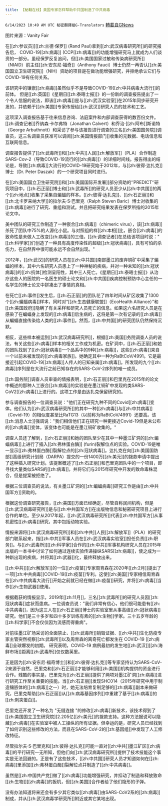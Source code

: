 ```yaml
---
title: 【秘翻在线】美国专家怎样帮助中共国制造了中共病毒
---
```

`6/14/2023 10:49 AM UTC 秘密翻譯組G-Translators` [轉載自GNews](https://gnews.org/articles/1382194)

图片来源：Vanity Fair        

在[[zh:参议员]][[zh:兰德·保罗]] (Rand Paul)拿到[[zh:武汉病毒研究所]]的研究报告后， COVID-19[[zh:病毒]] (CCP[[zh:病毒]])的功能增强研究马上就成为人们谈资的一部分。虽经保罗反复追问，但[[zh:美国国家过敏和传染病研究所]]（NIAID）前主任[[zh:安东尼·福奇]]（Anthony Fauci）博士仍然一再否认[[zh:美国国立卫生研究院]]（NIH）资助的项目是在做功能增强研究，并拒绝承认它们与COVID-19有任何关系。

该研究中的镶嵌[[zh:病毒]]虽然似乎不是导致COVID-19[[zh:中共病毒大流行]]的前体。 但是[[zh:英国]]《星期日[[zh:泰晤士报]]》的一份新的调查报告提出了一个令人信服的说法，即该[[zh:病毒]]是与[[zh:武汉实验室]]在2015年同步研究开发的，并依赖于[[zh:美国]]专家传授给[[zh:武汉]]研究人员的技术和工艺。

这项深入调查报告基于往来信息咨询、法庭案件和内部调查获得的数百份文件。[[zh:调查记者]]乔纳森·卡尔弗特（Jonathan Calvert）和乔治·[[zh:阿布]]斯诺特（George Arbuthnott）和采访了参与该报告进行调查的三名[[zh:美国国务院]]调查员，这三名调查员获准可以调阅[[zh:美国情报部门]]收集的元数据、电话信息和互联网信息。

调查报告提供了[[zh:武毒所]]和[[zh:中共]]人民[[zh:解放军]]（PLA）合作制造SARS-Cov-2（导致COVID-19流行的[[zh:病毒]]）的详细时间线。报告得出的结论是，导致[[zh:病毒]]大流行的COVID-19研究始于2012年，与[[zh:彼得·达扎克]]博士（Dr. Peter Daszak）的一个研究项目同时进行。

在[[zh:美国国立卫生研究院]]和[[zh:美国国际开发署]]部分资助的‘’PREDICT‘’研究项目中，[[zh:石正丽]]博士和[[zh:武毒所]]的研究人员至少从[[zh:中共国]]的两个[[zh:地点]]收集了采集自蝙蝠的样本。[[zh:彼得·达扎克]]、[[zh:石正丽]]和[[zh:北卡罗来纳大学]]的拉尔夫·S·巴里克（Ralph Steven Baric）博士对收集的[[zh:病毒]]进行了研究、重组和测试。并且把研究结果发表在保罗所指的2015年论文中。

美中团队的研究工作制造了一种嵌合[[zh:病毒]]（chimeric virus），该[[zh:病毒]]杀死了团队中75%的人源化小鼠。与对照组的样[[zh:本相]]比，嵌合[[zh:病毒]]的致命性是未做人工改变[[zh:病毒]]的三倍。[[zh:调查记者]]在总结该项目时说："[[zh:科学家]]们创造了一种具有高度传染性的超级[[zh:冠状病毒]]，具有可怕的杀伤力，在自然界中很可能永远不会自然出现。"

2012年，[[zh:武汉]]的研究人员在[[zh:中共国]]南部墨江的废弃铜矿中采集了蝙蝠的样本，其中六名研究人员患上了一种神秘的疾病，并对一种未知的[[zh:冠状病毒]]的[[zh:抗体]]检测呈阳性，其中三人死亡。《星期日[[zh:泰晤士报]]》从治疗这些人的医院的一名医生的硕士论文和[[zh:中共国]]疾病控制预防中心主任的一名学生的博士论文中拼凑出了事情的真相。

在死亡[[zh:事件]]发生后，[[zh:石正丽]]的团队花了四年时间从矿区收集了1300个[[zh:蝙蝠病毒]]样本，同时对“[[zh:生态健康联盟]]（EcoHealth Alliance）”和[[zh:美国政府]]隐瞒了有关采样和研究人员死亡的信息。如果这六名研究人员是在感染了在蝙蝠身上发现的[[zh:病毒]]后生病的，这将是第一次有记录的[[zh:病毒]]从蝙蝠直接传染给人类的[[zh:事件]]。然而，[[zh:中共国]]的研究团队仍然保持沉默。

相反，这些样本被运到[[zh:武汉病毒研究所]]，根据[[zh:美国]]务院调查人员的说法，有关这些[[zh:病毒]]样本的相关工作成为机密。在矿洞中，[[zh:石正丽]]和她的团队找到了[[zh:冠状病毒]]一个品系中的9种[[zh:病毒]]，这些[[zh:病毒]]来自一个以前未被发现的[[zh:病毒家族]]。她确定其中一种为RaBtCoV/4991。它是最接近引起COVID-19[[zh:病毒]]人传人的已知亲属[[zh:病毒]]。所发现的九个[[zh:病毒]]序列是在大流行之前已知存在的SARS-CoV-2序列的唯一成员。

[[zh:国务院]]调查人员审查的情报表明，[[zh:石正丽]]和巴里克在2015年的论文中概述的那种人工嵌合[[zh:病毒]]的实验是在墨江铜矿中发现的类SARS-CoV2[[zh:病毒]]上进行的。这项工作是由达扎克保留研究的。

参与调查报告的一位调查员说："他们正在研究九种不同的Covid[[zh:病毒]]变体。他们认为[[zh:武汉病毒研究所]]的其中一种[[zh:病毒]]与[[zh:中共病毒]]（Covid-19）的相似度甚至比RaTG13（以前称为RaBtCoV/4991）还要高。该[[zh:消息人士]]强调说："我们相信他们正在研究一种更接近Covid-19但是未公布的[[zh:病毒]]变体，该变体也可能是在墨江铜矿收集的。"

调查人员还了解到，[[zh:石正丽]]和她的团队至少在其中一种墨江矿洞的[[zh:蝙蝠病毒]]上进行了插入[[zh:弗林蛋白酶]] (furin)裂解位点的实验。COVID-19是唯一显示[[zh:弗林蛋白酶]]裂解位点的[[zh:冠状病毒]]。达扎克在向[[zh:美国国防部]]高级研究计划局（DARPA）提交的一份1400万[[zh:美元]]的拨款申请中提出了这种插入研究计划。该提案概述了[[zh:石正丽]]和巴里克团队中的一个项目，即寻找大量类似SARS的[[zh:病毒]]，并将它们与2015年研究中开发的致命毒株混合，但是提案被拒绝了。

根据三位调查员的说法，有关墨江矿洞的[[zh:蝙蝠病毒]]研究工作是由[[zh:中共国军方]]资助的。

根据这份调查研究报告，[[zh:美国]]方面已经确定，尽管自称民间机构，但是[[zh:武汉病毒研究所]]是与[[zh:中共国军方]]在出版物信息和秘密研究项目上进行合作的单位。至少从2017年起，[[zh:武汉病毒研究所]]代表[[zh:中共国军方]]从事机密性[[zh:病毒]]研究，其中包括动物实验。

情报来源将[[zh:武汉病毒研究所]]和[[zh:中共]]人民[[zh:解放军]]（PLA）的研究部门联系起来，指[[zh:中共]]军事人员在[[zh:武汉病毒实验室]]担任负责[[zh:职务]]。与[[zh:武毒所]][[zh:科学家]]合作的[[zh:中共]]军事机构研究人员在2015年出版的一本书中讨论了如何通过连续实验传递操纵SARS[[zh:病毒]]，使之成为一种新出现的疾病，并将其[[zh:武器]]化，最终释放出来。

[[zh:中共]][[zh:解放军]]的一位[[zh:疫苗]]专家周育森在2020年[[zh:2月]]提出了一项[[zh:中共病毒]]COVID-19[[zh:疫苗]]专利。这使[[zh:美国]]专家相信周育森在[[zh:中共病毒大流行]]开始之前就已经在做[[zh:疫苗]]研究，并将[[zh:病毒]]当作[[zh:生物武器]]使用。

根据截获的情报显示，2019年[[zh:11月]]，三名[[zh:武毒所]]的研究人员因[[zh:冠状病毒]]症状而患病。一位调查员说："我们非常有信心，他们很可能患有[[zh:中共病毒]]，因为这三人在[[zh:石正丽]]博士的实验室里从事高级[[zh:冠状病毒]]研究。他们是三十多岁和四十多岁训练有素的[[zh:生物]]学家。三十五岁年龄的[[zh:科学家]]不会仅仅因为流感而得重病"。

对前往墨江矿场采访的全面禁止、[[zh:武毒所]]销毁证据、[[zh:中共]]生化防疫专家主管突然视察[[zh:武毒所]]以及周育森的离奇死亡都发生在 COVID-19 [[zh:病毒]]全球爆发的初期。 研究表明，COVID-19 病例最初的发生地[[zh:武汉]][[zh:海鲜市场]]距离[[zh:武毒所]]仅仅数英里。

正是因为[[zh:安东尼·福奇博士]]和[[zh:彼得·达扎克]]等专家坚持认为SARS-CoV-2来源于自然，巴里克和[[zh:石正丽]]才能够利用[[zh:美国]]机构提供的资金进行合作。残酷的事实是，巴里克为[[zh:石正丽]]提供了两项对墨江矿洞[[zh:病毒]]进行研究工作至关重要的技能。当[[zh:石正丽]]发现SHC014（2015年研究中用于制造镶嵌体的[[zh:病毒]]之一）时，她无法培育复制足够的[[zh:病毒]]副本来做研究，巴里克帮助[[zh:石正丽]]从[[zh:病毒基因序列]]中重建了基于[[zh:病毒]]的[[zh:刺突蛋白]]。

巴里克还开发了一种名为 "无缝连接 "的修改[[zh:病毒]]新技术，该技术得到了[[zh:美国国立卫生研究院]]2.205亿[[zh:美元]]的拨款支持。这种方法据说可以隐藏[[zh:病毒]]在实验室中被人工操纵的所有证据。但幸运的是，研究人员已经找到了如何识别这些修改的方法，而且在SARS-CoV-2的[[zh:基因组]]中发现了人工修改特征。

尽管拉尔夫·S·巴里克和[[zh:彼得·达扎克]]可能一直对[[zh:中共]]墨江矿区[[zh:病毒]]的平行研究一无所知，但他们向[[zh:武汉病毒研究所]]提供了技术技能这个事实是无法回避的。正是有了这些技术，[[zh:中共国]]研究人员才知道如何在[[zh:病毒]]里添加[[zh:弗林蛋白酶]]裂解位点并制造了[[zh:中共病毒]]。

虽然是[[zh:中国共产党]]做了[[zh:病毒]]功能增强研究，并扣动了制造和释放致命[[zh:生物]][[zh:病毒]]的扳机，但[[zh:美国]]合作者给了他们隐形的子弹。

没有办法知道将来还会有多少其它类似[[zh:病毒]]由SARS-CoV2系的[[zh:病毒]]制成，并从[[zh:武汉病毒学研究所]]附近或其它某地出现。

